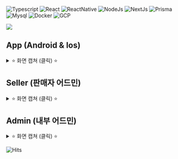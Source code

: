 ![Typescript](https://img.shields.io/badge/Typescript-222222?style=for-the-badge&logo=Typescript&logoColor=#3178C6)
![React](https://img.shields.io/badge/React-222222?style=for-the-badge&logo=React&logoColor=#61DAFB)
![ReactNative](https://img.shields.io/badge/React_Native-222222?style=for-the-badge&logo=React&logoColor=#61DAFB)
![NodeJs](https://img.shields.io/badge/Nodejs-222222?style=for-the-badge&logo=Node.js&logoColor=#339933)
![NextJs](https://img.shields.io/badge/nextjs-222222?style=for-the-badge&logo=next.js&logoColor=#000000)
![Prisma](https://img.shields.io/badge/Prisma-222222?style=for-the-badge&logo=prisma&logoColor=#2D3748)
![Mysql](https://img.shields.io/badge/mysql-222222?style=for-the-badge&logo=mysql&logoColor=#4479A1)
![Docker](https://img.shields.io/badge/docker-222222?style=for-the-badge&logo=docker&logoColor=#2496ED)
![GCP](https://img.shields.io/badge/gcp-222222?style=for-the-badge&logo=google-cloud&logoColor=#4285F4)

<img src="https://user-images.githubusercontent.com/48207131/225075664-b9090370-a14e-477e-adea-45547c8a7fa5.png">


## App (Android & Ios)

<details>
  <summary>⭐️ 화면 캡쳐 (클릭) ⭐️</summary>
  
  ### SNS 로그인 기능
  <p>
    <img width="24.5%" src="https://user-images.githubusercontent.com/48207131/225067944-cab672f0-a253-4af5-ac4e-24f276ad84ee.png" />
    <img width="24.5%" src="https://user-images.githubusercontent.com/48207131/225067938-96d0f949-c411-47eb-ae57-bb8b10050dfb.png" />
    <img width="24.5%" src="https://user-images.githubusercontent.com/48207131/225067936-5476555d-c7fb-4f29-97b4-7bef66eca0ca.png" />
    <img width="24.5%" src="https://user-images.githubusercontent.com/48207131/225067904-b12d96e1-ebde-41d4-80c2-6a51bbd79f10.png" />
  </p>

  ### 상품 보기 기능
  <p>
    <img width="33%" src="https://user-images.githubusercontent.com/48207131/225069624-4f2cdae7-c9e2-445c-8146-51f72d8df725.png" />
    <img width="33%" src="https://user-images.githubusercontent.com/48207131/225069622-4afadc5b-a8ca-4a3b-9caf-70554f9d6f64.png" />
    <img width="33%" src="https://user-images.githubusercontent.com/48207131/225069609-b2534882-a9bf-4cc8-adad-7ebdbcd06628.png" />
  </p>

  ### 구매, 결제, 환불
  <p>
    <img width="33%" src="https://user-images.githubusercontent.com/48207131/225071373-68cf081c-ba8a-48e1-85d0-62eca435b3ce.png" />
    <img width="33%" src="https://user-images.githubusercontent.com/48207131/225071476-00111cbc-cee0-4fc6-abf0-db833944b311.png" />
    <img width="33%" src="https://user-images.githubusercontent.com/48207131/225071555-b13f2ada-e5eb-481c-a309-00625bb851e3.png" />
  </p>

  ### 마이페이지, 상품 찜, 상품 검색
  <p>
    <img width="33%" src="https://user-images.githubusercontent.com/48207131/225072140-a14385e4-91ae-49d1-be82-47d3cf044b85.png" />
    <img width="33%" src="https://user-images.githubusercontent.com/48207131/225072157-bca9cbb6-32b2-469e-81f7-e9b1c169726c.png" />
    <img width="33%" src="https://user-images.githubusercontent.com/48207131/225072170-c647ad42-c26a-46e5-bb7a-55b1baa8624c.png" />
  </p>

  ### 리뷰, 쿠폰, 포인트
  <p>
    <img width="33%" src="https://user-images.githubusercontent.com/48207131/225072411-aaa6c069-8edc-4fcf-988a-e69d586c9c0c.png" />
    <img width="33%" src="https://user-images.githubusercontent.com/48207131/225072429-ae4ea167-cef8-4946-892c-235e0a587235.png" />
    <img width="33%" src="https://user-images.githubusercontent.com/48207131/225072437-81591350-f55a-41ff-a1d0-012895a46008.png" />
  </p>
</details>

## Seller (판매자 어드민)

<details>
  <summary>⭐️ 화면 캡쳐 (클릭) ⭐️</summary>

  ### 대시보드
  <img src="https://user-images.githubusercontent.com/48207131/225072980-6ead1caf-f98f-453e-ae48-de386ea07131.png">

  ### 주문관리
  <img src="https://user-images.githubusercontent.com/48207131/225073008-3ce8a7fc-f999-4d1b-bbfb-aa5d54eb5f82.png">

  ### 상점관리
  <img src="https://user-images.githubusercontent.com/48207131/225073018-5828d5eb-3e2e-43e5-a7b3-9e41bb950453.png">

  ### 상품관리
  <img src="https://user-images.githubusercontent.com/48207131/225073037-b584a71e-a165-492e-94e9-5fb5e035b1c8.png">
  <img src="https://user-images.githubusercontent.com/48207131/225073055-4231fa1a-ca03-4628-bcc8-adcc38a7de3e.png">

  ### 수익관리
  <img src="https://user-images.githubusercontent.com/48207131/225073071-07b47143-1110-4b6c-82fe-d7c305a00db3.png">
</details>

## Admin (내부 어드민)

<details>
  <summary>⭐️ 화면 캡쳐 (클릭) ⭐️</summary>

  ### 입점사 관리
  <img src="https://user-images.githubusercontent.com/48207131/225074381-aa52d80e-1d91-41aa-baaf-0e7cdf84de6c.png">
  <img src="https://user-images.githubusercontent.com/48207131/225074395-bf5c7878-ed97-4587-aff7-6df54d461b7c.png">

  ### 상품관리
  <img src="https://user-images.githubusercontent.com/48207131/225074412-5ae136ef-fa65-42be-9f73-6508e0f5dd64.png">
  <img src="https://user-images.githubusercontent.com/48207131/225074428-04e541b0-a01a-4ab9-9287-3008daee2f81.png">

  ### 주문관리
  <img src="https://user-images.githubusercontent.com/48207131/225074441-ddfe24b8-b07f-48ec-8798-48fea257ec4d.png">
</details>

![Hits](https://hits.seeyoufarm.com/api/count/incr/badge.svg?url=https%3A%2F%2Fgithub.com%2Fshopping-cat&count_bg=%23B6B6B6&title_bg=%23787878&icon=&icon_color=%23E7E7E7&title=H&edge_flat=false)
